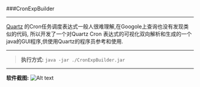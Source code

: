 ###CronExpBuilder
******
[Quartz](http://quartz-scheduler.org/) 的Cron任务调度表达式一般人很难理解,在Googole上查询也没有发现类似的代码,
所以开发了一个对Quartz Cron 表达式的可视化双向解析和生成的一个java的GUI程序,供使用Quartz的程序员参考和使用.
******
> **执行方式:**
> `java -jar ./CronExpBuilder.jar`

******
**软件截图:**
![Alt text](doc/demo.jpg)